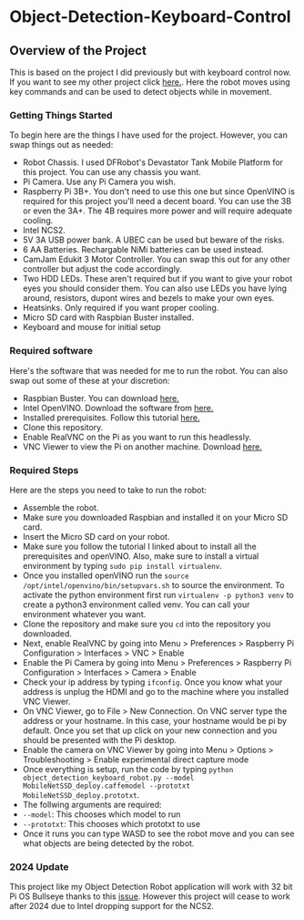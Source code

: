 # Object-Detection-Keyboard-Control

## Overview of the Project

This is based on the project I did previously but with keyboard control now. If you want to see my other project click [here.](https://github.com/sentairanger/Torvalds-Computer-Vision). Here the robot moves using key commands and can be used to detect objects while in movement. 

### Getting Things Started

To begin here are the things I have used for the project. However, you can swap things out as needed:

* Robot Chassis. I used DFRobot's Devastator Tank Mobile Platform for this project. You can use any chassis you want.
* Pi Camera. Use any Pi Camera you wish.
* Raspberry Pi 3B+. You don't need to use this one but since OpenVINO is required for this project you'll need a decent board. You can use the 3B or even the 3A+. The 4B requires more power and will require adequate cooling. 
* Intel NCS2.
* 5V 3A USB power bank. A UBEC can be used but beware of the risks.
* 6 AA Batteries. Rechargable NiMi batteries can be used instead. 
* CamJam Edukit 3 Motor Controller. You can swap this out for any other controller but adjust the code accordingly.
* Two HDD LEDs. These aren't required but if you want to give your robot eyes you should consider them. You can also use LEDs you have lying around, resistors, dupont wires and bezels to make your own eyes.
* Heatsinks. Only required if you want proper cooling.
* Micro SD card with Raspbian Buster installed. 
* Keyboard and mouse for initial setup

### Required software

Here's the software that was needed for me to run the robot. You can also swap out some of these at your discretion:

* Raspbian Buster. You can download [here.](https://www.raspberrypi.org/downloads/raspbian/)
* Intel OpenVINO. Download the software from [here.](https://download.01.org/opencv/2020/openvinotoolkit/2020.1/)
* Installed prerequisites. Follow this tutorial [here.](https://www.pyimagesearch.com/2019/04/08/openvino-opencv-and-movidius-ncs-on-the-raspberry-pi/)
* Clone this repository.
* Enable RealVNC on the Pi as you want to run this headlessly. 
* VNC Viewer to view the Pi on another machine. Download [here.](https://www.realvnc.com/en/connect/download/viewer/)

### Required Steps

Here are the steps you need to take to run the robot:

* Assemble the robot.
* Make sure you downloaded Raspbian and installed it on your Micro SD card.
* Insert the Micro SD card on your robot. 
* Make sure you follow the tutorial I linked about to install all the prerequisites and openVINO. Also, make sure to install a virtual environment by typing `sudo pip install virtualenv`.
* Once you installed openVINO run the `source /opt/intel/openvino/bin/setupvars.sh` to source the environment. To activate the python environment first run `virtualenv -p python3 venv` to create a python3 environment called venv. You can call your environment whatever you want.
* Clone the repository and make sure you `cd` into the repository you downloaded.
* Next, enable RealVNC by going into Menu > Preferences > Raspberry Pi Configuration > Interfaces > VNC > Enable
* Enable the Pi Camera by going into Menu > Preferences > Raspberry Pi Configuration > Interfaces > Camera > Enable 
* Check your ip address by typing `ifconfig`. Once you know what your address is unplug the HDMI and go to the machine where you installed VNC Viewer.
* On VNC Viewer, go to File > New Connection. On VNC server type the address or your hostname. In this case, your hostname would be pi by default. Once you set that up click on your new connection and you should be presented with the Pi desktop.
* Enable the camera on VNC Viewer by going into Menu > Options > Troubleshooting > Enable experimental direct capture mode
* Once everything is setup, run the code by typing `python object_detection_keyboard_robot.py --model MobileNetSSD_deploy.caffemodel --prototxt MobileNetSSD_deploy.prototxt`.
* The follwing arguments are required:
* `--model`: This chooses which model to run
* `--prototxt`: This chooses which prototxt to use
* Once it runs you can type WASD to see the robot move and you can see what objects are being detected by the robot.

### 2024 Update

This project like my Object Detection Robot application will work with 32 bit Pi OS Bullseye thanks to this [issue](https://github.com/openvinotoolkit/openvino/issues/8789). However this project will cease to work after 2024 due to Intel dropping support for the NCS2.
